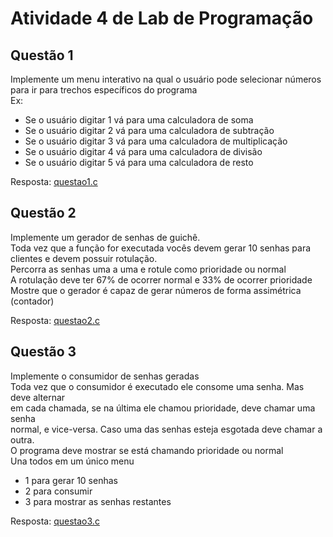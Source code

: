 # Atividade 4 de Lab de Programação

## Questão 1
Implemente um menu interativo na qual o usuário pode selecionar números<br>
para ir para trechos específicos do programa<br>
Ex:<br>
* Se o usuário digitar 1 vá para uma calculadora de soma
* Se o usuário digitar 2 vá para uma calculadora de subtração
* Se o usuário digitar 3 vá para uma calculadora de multiplicação
* Se o usuário digitar 4 vá para uma calculadora de divisão
* Se o usuário digitar 5 vá para uma calculadora de resto

Resposta: [questao1.c](https://github.com/jhonnycs/atv-lab/blob/main/atividade4/questao1.c)

## Questão 2
Implemente um gerador de senhas de guichê.<br>
Toda vez que a função for executada vocês devem gerar 10 senhas para<br>
clientes e devem possuir rotulação.<br>
Percorra as senhas uma a uma e rotule como prioridade ou normal<br>
A rotulação deve ter 67% de ocorrer normal e 33% de ocorrer prioridade<br>
Mostre que o gerador é capaz de gerar números de forma assimétrica (contador)<br>

Resposta: [questao2.c](https://github.com/jhonnycs/atv-lab/blob/main/atividade4/questao2.c)


## Questão 3
Implemente o consumidor de senhas geradas<br>
Toda vez que o consumidor é executado ele consome uma senha. Mas deve alternar<br>
em cada chamada, se na última ele chamou prioridade, deve chamar uma senha<br>
normal, e vice-versa. Caso uma das senhas esteja esgotada deve chamar a outra.<br>
O programa deve mostrar se está chamando prioridade ou normal<br>
Una todos em um único menu
* 1 para gerar 10 senhas
* 2 para consumir
* 3 para mostrar as senhas restantes

Resposta: [questao3.c](https://github.com/jhonnycs/atv-lab/blob/main/atividade4/questao3.c)
